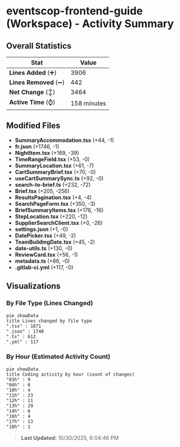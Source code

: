 # eventscop-frontend-guide (Workspace) - Activity Summary 

## Overall Statistics

| Stat                   | Value                                                             |
| ---------------------- | ----------------------------------------------------------------- |
| **Lines Added** (➕)   | 3906                                          |
| **Lines Removed** (➖) | 442                                        |
| **Net Change** (↕)    | 3464                |
| **Active Time** (⌚)   | 158 minutes |


## Modified Files
- **SummaryAccommodation.tsx** (+44, -1)
- **fr.json** (+1746, -1)
- **NightItem.tsx** (+169, -39)
- **TimeRangeField.tsx** (+53, -0)
- **SummaryLocation.tsx** (+61, -7)
- **CartSummaryBrief.tsx** (+70, -0)
- **useCartSummarySync.ts** (+92, -0)
- **search-to-brief.ts** (+232, -72)
- **Brief.tsx** (+205, -256)
- **ResultsPagination.tsx** (+4, -4)
- **SearchPageForm.tsx** (+350, -3)
- **BriefSummaryItems.tsx** (+176, -16)
- **StepLocation.tsx** (+220, -12)
- **SupplierSearchClient.tsx** (+0, -26)
- **settings.json** (+1, -0)
- **DatePicker.tsx** (+49, -2)
- **TeamBuildingDate.tsx** (+45, -2)
- **date-utils.ts** (+130, -0)
- **ReviewCard.tsx** (+56, -1)
- **metadata.ts** (+86, -0)
- **.gitlab-ci.yml** (+117, -0)

## Visualizations

### By File Type (Lines Changed)

```mermaid
pie showData
title Lines changed by file type
".tsx" : 1871
".json" : 1748
".ts" : 612
".yml" : 117
```

### By Hour (Estimated Activity Count)

```mermaid
pie showData
title Coding activity by hour (count of changes)
"03h" : 9
"04h" : 6
"10h" : 4
"11h" : 23
"12h" : 11
"13h" : 29
"14h" : 6
"16h" : 4
"17h" : 13
"18h" : 1
```


> **Last Updated:** 10/30/2025, 6:04:46 PM